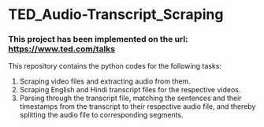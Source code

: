 # TED_Audio-Transcript_Scraping

### This project has been implemented on the url: https://www.ted.com/talks

This repository contains the python codes for the following tasks:
1. Scraping video files and extracting audio from them.
2. Scraping English and Hindi transcript files for the respective videos.
3. Parsing through the transcript file, matching the sentences and their timestamps from the transcript to their respective audio file, and thereby splitting the audio file to corresponding segments.
